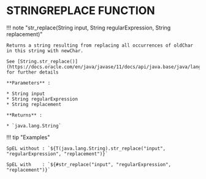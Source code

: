 # STRINGREPLACE FUNCTION

!!! note "str_replace(String input, String regularExpression, String replacement)"

    Returns a string resulting from replacing all occurrences of oldChar in this string with newChar.

    See [String.str_replace()](https://docs.oracle.com/en/java/javase/11/docs/api/java.base/java/lang/String.html#replace(char,char)) for further details

    **Parameters** :

    * String input
    * String regularExpression
    * String replacement

    **Returns** :
    
    * `java.lang.String`


!!! tip "Examples"

    SpEL without : `${T(java.lang.String).str_replace("input", "regularExpression", "replacement")}`

    SpEL with    : `${#str_replace("input", "regularExpression", "replacement")}`